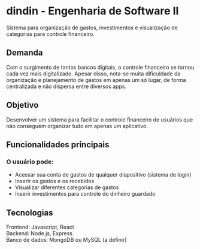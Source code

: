 # dindin - Engenharia de Software II

Sistema para organização de gastos, investimentos e visualização de categorias para controle financeiro.

## Demanda

Com o surgimento de tantos bancos digitais, o controle financeiro se tornou cada vez mais digitalizado. Apesar disso, nota-se muita dificuldade da organização e planejamento de gastos em apenas um só lugar, de forma centralizada e não dispersa entre diversos apps.

## Objetivo

Desenvolver um sistema para facilitar o controle financeiro de usuários que não conseguem organizar tudo em apenas um aplicativo.

## Funcionalidades principais

### O usuário pode:

- Acessar sua conta de gastos de qualquer dispositivo (sistema de login)
- Inserir os gastos e os recebidos
- Visualizar diferentes categorias de gastos
- Inserir investimentos para controle do dinheiro guardado

## Tecnologias

Frontend: Javascript, React <br/>
Backend: Node.js, Express <br/>
Banco de dados: MongoDB ou MySQL (a definir)
